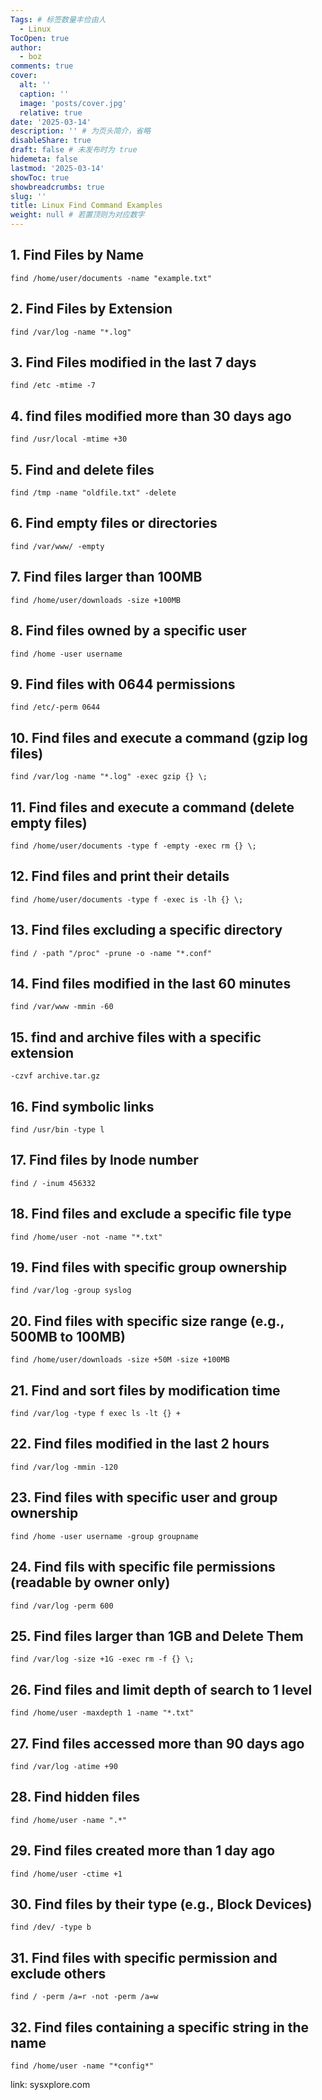 ```yaml
---
Tags: # 标签数量丰俭由人
  - Linux
TocOpen: true
author:
  - boz
comments: true
cover:
  alt: ''
  caption: ''
  image: 'posts/cover.jpg'
  relative: true
date: '2025-03-14'
description: '' # 为页头简介，省略
disableShare: true
draft: false # 未发布时为 true
hidemeta: false
lastmod: '2025-03-14'
showToc: true
showbreadcrumbs: true
slug: ''
title: Linux Find Command Examples
weight: null # 若置顶则为对应数字
---
```



## 1. Find Files by Name
```Linux
find /home/user/documents -name "example.txt"
```
## 2. Find Files by Extension
```Linux
find /var/log -name "*.log"
```
## 3. Find Files modified in the last 7 days
```Linux
find /etc -mtime -7
```
## 4. find files modified more than 30 days ago
```Linux
find /usr/local -mtime +30
```
## 5. Find and delete files
```Linux
find /tmp -name "oldfile.txt" -delete
```
## 6. Find empty files or directories
```Linux
find /var/www/ -empty
```
## 7. Find files larger than 100MB
```Linux
find /home/user/downloads -size +100MB
```
## 8. Find files owned by a specific user
```Linux
find /home -user username
```
## 9. Find files with 0644 permissions
```Linux
find /etc/-perm 0644
```
## 10. Find files and execute a command (gzip log files)
```Linux
find /var/log -name "*.log" -exec gzip {} \;
```
## 11. Find files and execute a command (delete empty files)
```Linux
find /home/user/documents -type f -empty -exec rm {} \;
```
## 12. Find files and print their details
```Linux
find /home/user/documents -type f -exec is -lh {} \;
```
## 13. Find files excluding a specific directory
```Linux
find / -path "/proc" -prune -o -name "*.conf"
```
## 14. Find files modified in the last 60 minutes
```Linux
find /var/www -mmin -60
```
## 15. find and archive files with a specific extension
```Linux
-czvf archive.tar.gz
```
## 16. Find symbolic links
```Linux
find /usr/bin -type l
```
## 17. Find files by lnode number
```Linux
find / -inum 456332
```
## 18. Find files and exclude a specific file type
```Linux
find /home/user -not -name "*.txt"
```
## 19. Find files with specific group ownership
```Linux
find /var/log -group syslog
```
## 20. Find files with specific size range (e.g., 500MB to 100MB)
```Linux
find /home/user/downloads -size +50M -size +100MB
```
## 21. Find and sort files by modification time
```Linux
find /var/log -type f exec ls -lt {} +
```
## 22. Find files modified in the last 2 hours
```Linux
find /var/log -mmin -120
```
## 23. Find files with specific user and group ownership
```Linux
find /home -user username -group groupname
```
## 24. Find fils with specific file permissions (readable by owner only)
```Linux
find /var/log -perm 600
```
## 25. Find files larger than 1GB and Delete Them
```Linux
find /var/log -size +1G -exec rm -f {} \;
```
## 26. Find files and limit depth of search to 1 level
```Linux
find /home/user -maxdepth 1 -name "*.txt"
```
## 27. Find files accessed more than 90 days ago
```Linux
find /var/log -atime +90
```
## 28. Find hidden files
```Linux
find /home/user -name ".*"
```
## 29. Find files created more than 1 day ago
```Linux
find /home/user -ctime +1
```
## 30. Find files by their type (e.g., Block Devices)
```Linux
find /dev/ -type b
```
## 31. Find files with specific permission and exclude others
```Linux
find / -perm /a=r -not -perm /a=w
```
## 32. Find files containing a specific string in the name
```Linux
find /home/user -name "*config*"
```

link: sysxplore.com